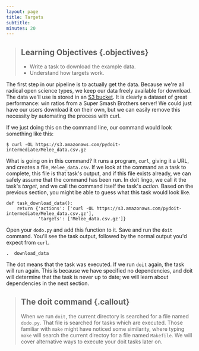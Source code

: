 ```yaml
---
layout: page
title: Targets
subtitle: 
minutes: 20
---
```


> ## Learning Objectives {.objectives}
>
> * Write a task to download the example data.
> * Understand how targets work.

The first step in our pipeline is to actually get the data. Because we're all
radical open science types, we keep our data freely available for download. The
data we'll use is stored in an [S3 bucket](https://s3.amazonaws.com/pydoit-intermediate/Melee_data.csv.gz).
It is clearly a dataset of great performance: win ratios from a Super Smash Brothers
server! We could just have our users download it on their own, but we can easily
remove this necessity by automating the process with curl.

If we just doing this on the command line, our command would look something like
this:

~~~ {.bash}
$ curl -OL https://s3.amazonaws.com/pydoit-intermediate/Melee_data.csv.gz 
~~~

What is going on in this command? It runs a program, `curl`, giving it a URL, and
creates a file, `Melee_data.csv`. If we look at the command as a task to complete,
this file is that task's output, and if this file exists already, we can safely assume
that the command has been run. In doit lingo, we call it the task's *target*, and we call
the command itself the task's *action*. Based on the previous section, you might be able
to guess what this task would look like.

~~~ {.python}
def task_download_data():
    return {'actions': ['curl -OL https://s3.amazonaws.com/pydoit-intermediate/Melee_data.csv.gz'],
            'targets': ['Melee_data.csv.gz']}
~~~

Open your `dodo.py` and add this function to it. Save and run the `doit` command.
You'll see the task output, followed by the normal output you'd expect from
`curl`.

~~~ {.output}
.  download_data
~~~

The dot means that the task was executed. If we run `doit` again, the task will
run again. This is because we have specified no dependencies, and doit will determine
that the task is never up to date; we will learn about dependencies in the next section.

> ## The doit command {.callout}
>
> When we run `doit`, the current directory is searched for a file named
> `dodo.py`. That file is searched for tasks which are executed. Those familiar
> with `make` might have noticed some similarity, where typing `make` will search
> the current directoy for a file named `Makefile`. We will cover alternative ways
> to execute your doit tasks later on.

